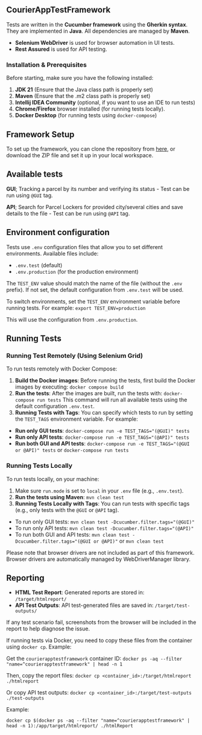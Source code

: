 ## CourierAppTestFramework

Tests are written in the **Cucumber framework** using the **Gherkin syntax**. They are implemented in **Java**.
All dependencies are managed by **Maven**.

- **Selenium WebDriver** is used for browser automation in UI tests.
- **Rest Assured** is used for API testing.

### Installation & Prerequisites

Before starting, make sure you have the following installed:

1. **JDK 21** (Ensure that the Java class path is properly set)
2. **Maven** (Ensure that the .m2 class path is properly set)
3. **Intellij IDEA Community** (optional, if you want to use an IDE to run tests)
4. **Chrome/Firefox** browser installed (for running tests locally).
5. **Docker Desktop** (for running tests using `docker-compose`)

## Framework Setup

To set up the framework, you can clone the repository from [here](https://github.com/kamilZ01/CourierAppTestFramework),
or download the ZIP file and set it up in your local workspace.

## Available tests

**GUI**; Tracking a parcel by its number and verifying its status - Test can be run using `@GUI` tag.

**API**; Search for Parcel Lockers for provided city/several cities and save details to the file - Test can be run using
`@API` tag.

## Environment configuration

Tests use `.env` configuration files that allow you to set different environments. Available files include:

- `.env.test` (default)
- `.env.production` (for the production environment)

The `TEST_ENV` value should match the name of the file (without the `.env` prefix). If not set, the default
configuration
from `.env.test` will be used.

To switch environments, set the `TEST_ENV` environment variable before running tests. For example:
`export TEST_ENV=production`

This will use the configuration from `.env.production`.

## Running Tests

### Running Test Remotely (Using Selenium Grid)

To run tests remotely with Docker Compose:

1. **Build the Docker images**: Before running the tests, first build the Docker images by executing:
   `docker compose build`
2. **Run the tests**: After the images are built, run the tests with: `docker-compose run tests`
   This command will run all available tests using the default configuration `.env.test`.
3. **Running Tests with Tags**: You can specify which tests to run by setting the `TEST_TAGS` environment variable. For
   example:

- **Run only GUI tests**: `docker-compose run -e TEST_TAGS="(@GUI)" tests`
- **Run only API tests**: `docker-compose run -e TEST_TAGS="(@API)" tests`
- **Run both GUI and API tests**: `docker-compose run -e TEST_TAGS="(@GUI or @API)" tests` or `docker-compose run tests`

### Running Tests Locally

To run tests locally, on your machine:

1. Make sure `run.mode` is set to `local` in your `.env` file (e.g., `.env.test`).
2. **Run the tests using Maven**: `mvn clean test`
3. **Running Tests Locally with Tags**: You can run tests with specific tags (e.g., only tests with the `@GUI` or `@API`
   tag).

- To run only GUI tests: `mvn clean test -Dcucumber.filter.tags="(@GUI)"`
- To run only API tests: `mvn clean test -Dcucumber.filter.tags="(@API)"`
- To run both GUI and API tests: `mvn clean test -Dcucumber.filter.tags="(@GUI or @API)"` or `mvn clean test`

Please note that browser drivers are not included as part of this framework. Browser drivers are automatically managed
by WebDriverManager library.

## Reporting

- **HTML Test Report**: Generated reports are stored in:
  `/target/htmlreport/`
- **API Test Outputs**: API test-generated files are saved in:
  `/target/test-outputs/`

If any test scenario fail, screenshots from the browser will be included in the report to help diagnose the issue.

If running tests via Docker, you need to copy these files from the container using `docker cp`. Example:

Get the `courierapptestframework` container ID: `docker ps -aq --filter "name=^courierapptestframework" | head -n 1`

Then, copy the report files: `docker cp <container_id>:/target/htmlreport ./htmlreport`

Or copy API test outputs: `docker cp <container_id>:/target/test-outputs ./test-outputs`

Example:

```
docker cp $(docker ps -aq --filter "name=^courierapptestframework" | head -n 1):/app/target/htmlreport/ ./htmlReport
```